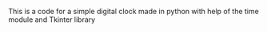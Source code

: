 This is a code for a simple digital clock made in python with help of the time module and Tkinter library
